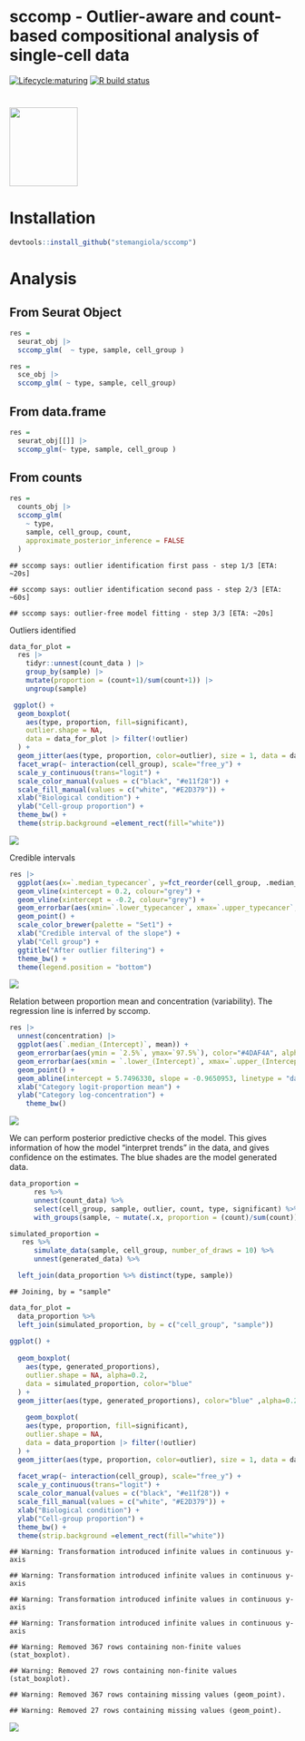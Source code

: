 sccomp - Outlier-aware and count-based compositional analysis of
single-cell data
================

<!-- badges: start -->

[![Lifecycle:maturing](https://img.shields.io/badge/lifecycle-maturing-blue.svg)](https://www.tidyverse.org/lifecycle/#maturing)
[![R build
status](https://github.com/stemangiola/tidyseurat/workflows/R-CMD-check/badge.svg)](https://github.com/stemangiola/tidyseurat/actions/)
<!-- badges: end -->

# <img src="inst/logo-01.png" height="139px" width="120px" />

# Installation

``` r
devtools::install_github("stemangiola/sccomp")
```

# Analysis

## From Seurat Object

``` r
res =
  seurat_obj |>
  sccomp_glm(  ~ type, sample, cell_group )
```

``` r
res =
  sce_obj |>
  sccomp_glm( ~ type, sample, cell_group)
```

## From data.frame

``` r
res =
  seurat_obj[[]] |>
  sccomp_glm(~ type, sample, cell_group )
```

## From counts

``` r
res =
  counts_obj |>
  sccomp_glm( 
    ~ type, 
    sample, cell_group, count, 
    approximate_posterior_inference = FALSE
  )
```

    ## sccomp says: outlier identification first pass - step 1/3 [ETA: ~20s]

    ## sccomp says: outlier identification second pass - step 2/3 [ETA: ~60s]

    ## sccomp says: outlier-free model fitting - step 3/3 [ETA: ~20s]

Outliers identified

``` r
data_for_plot = 
  res |> 
    tidyr::unnest(count_data ) |>
    group_by(sample) |>
    mutate(proportion = (count+1)/sum(count+1)) |>
    ungroup(sample) 

 ggplot() +
  geom_boxplot(
    aes(type, proportion, fill=significant),
    outlier.shape = NA, 
    data = data_for_plot |> filter(!outlier)
  ) + 
  geom_jitter(aes(type, proportion, color=outlier), size = 1, data = data_for_plot) + 
  facet_wrap(~ interaction(cell_group), scale="free_y") +
  scale_y_continuous(trans="logit") +
  scale_color_manual(values = c("black", "#e11f28")) +
  scale_fill_manual(values = c("white", "#E2D379")) +
  xlab("Biological condition") + 
  ylab("Cell-group proportion") + 
  theme_bw() +
  theme(strip.background =element_rect(fill="white"))
```

![](man/figures/unnamed-chunk-8-1.png)<!-- -->

Credible intervals

``` r
res |>
  ggplot(aes(x=`.median_typecancer`, y=fct_reorder(cell_group, .median_typecancer))) +
  geom_vline(xintercept = 0.2, colour="grey") +
  geom_vline(xintercept = -0.2, colour="grey") +
  geom_errorbar(aes(xmin=`.lower_typecancer`, xmax=`.upper_typecancer`, color=significant)) +
  geom_point() +
  scale_color_brewer(palette = "Set1") +
  xlab("Credible interval of the slope") +
  ylab("Cell group") +
  ggtitle("After outlier filtering") +
  theme_bw() +
  theme(legend.position = "bottom")
```

![](man/figures/unnamed-chunk-9-1.png)<!-- -->

Relation between proportion mean and concentration (variability). The
regression line is inferred by sccomp.

``` r
res |> 
  unnest(concentration) |> 
  ggplot(aes(`.median_(Intercept)`, mean)) + 
  geom_errorbar(aes(ymin = `2.5%`, ymax=`97.5%`), color="#4DAF4A", alpha = 0.4) +
  geom_errorbar(aes(xmin = `.lower_(Intercept)`, xmax=`.upper_(Intercept)`), color="#4DAF4A", alpha = 0.4) +
  geom_point() +
  geom_abline(intercept = 5.7496330, slope = -0.9650953, linetype = "dashed", color="grey") +
  xlab("Category logit-proportion mean") +
  ylab("Category log-concentration") +
    theme_bw() 
```

![](man/figures/unnamed-chunk-10-1.png)<!-- -->

We can perform posterior predictive checks of the model. This gives
information of how the model “interpret trends” in the data, and gives
confidence on the estimates. The blue shades are the model generated
data.

``` r
data_proportion =
      res %>%
      unnest(count_data) %>%
      select(cell_group, sample, outlier, count, type, significant) %>%
      with_groups(sample, ~ mutate(.x, proportion = (count)/sum(count)) ) 

simulated_proportion = 
   res %>%
      simulate_data(sample, cell_group, number_of_draws = 10) %>%
      unnest(generated_data) %>% 

  left_join(data_proportion %>% distinct(type, sample))
```

    ## Joining, by = "sample"

``` r
data_for_plot = 
  data_proportion %>%
  left_join(simulated_proportion, by = c("cell_group", "sample")) 
  
ggplot() +
  
  geom_boxplot(
    aes(type, generated_proportions),
    outlier.shape = NA, alpha=0.2,
    data = simulated_proportion, color="blue"
  ) + 
  geom_jitter(aes(type, generated_proportions), color="blue" ,alpha=0.2, size = 0.6, data = simulated_proportion) + 
  
    geom_boxplot(
    aes(type, proportion, fill=significant),
    outlier.shape = NA, 
    data = data_proportion |> filter(!outlier)
  ) + 
  geom_jitter(aes(type, proportion, color=outlier), size = 1, data = data_proportion) + 
  
  facet_wrap(~ interaction(cell_group), scale="free_y") +
  scale_y_continuous(trans="logit") +
  scale_color_manual(values = c("black", "#e11f28")) +
  scale_fill_manual(values = c("white", "#E2D379")) +
  xlab("Biological condition") + 
  ylab("Cell-group proportion") + 
  theme_bw() +
  theme(strip.background =element_rect(fill="white"))
```

    ## Warning: Transformation introduced infinite values in continuous y-axis

    ## Warning: Transformation introduced infinite values in continuous y-axis

    ## Warning: Transformation introduced infinite values in continuous y-axis

    ## Warning: Transformation introduced infinite values in continuous y-axis

    ## Warning: Removed 367 rows containing non-finite values (stat_boxplot).

    ## Warning: Removed 27 rows containing non-finite values (stat_boxplot).

    ## Warning: Removed 367 rows containing missing values (geom_point).

    ## Warning: Removed 27 rows containing missing values (geom_point).

![](man/figures/unnamed-chunk-11-1.png)<!-- -->
